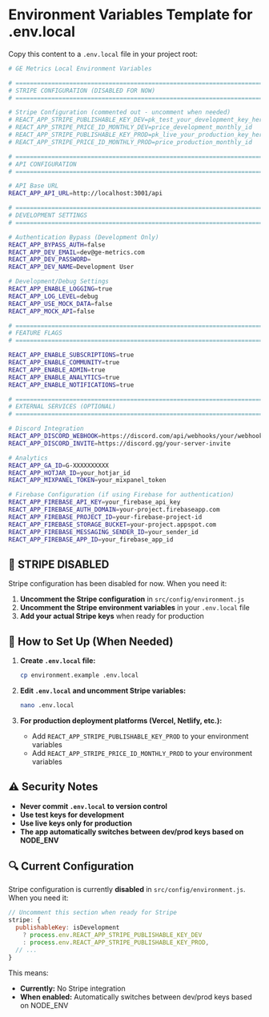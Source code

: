 # Environment Variables Template for .env.local

Copy this content to a `.env.local` file in your project root:

```bash
# GE Metrics Local Environment Variables

# =============================================================================
# STRIPE CONFIGURATION (DISABLED FOR NOW)
# =============================================================================

# Stripe Configuration (commented out - uncomment when needed)
# REACT_APP_STRIPE_PUBLISHABLE_KEY_DEV=pk_test_your_development_key_here
# REACT_APP_STRIPE_PRICE_ID_MONTHLY_DEV=price_development_monthly_id
# REACT_APP_STRIPE_PUBLISHABLE_KEY_PROD=pk_live_your_production_key_here
# REACT_APP_STRIPE_PRICE_ID_MONTHLY_PROD=price_production_monthly_id

# =============================================================================
# API CONFIGURATION
# =============================================================================

# API Base URL
REACT_APP_API_URL=http://localhost:3001/api

# =============================================================================
# DEVELOPMENT SETTINGS
# =============================================================================

# Authentication Bypass (Development Only)
REACT_APP_BYPASS_AUTH=false
REACT_APP_DEV_EMAIL=dev@ge-metrics.com
REACT_APP_DEV_PASSWORD=
REACT_APP_DEV_NAME=Development User

# Development/Debug Settings
REACT_APP_ENABLE_LOGGING=true
REACT_APP_LOG_LEVEL=debug
REACT_APP_USE_MOCK_DATA=false
REACT_APP_MOCK_API=false

# =============================================================================
# FEATURE FLAGS
# =============================================================================

REACT_APP_ENABLE_SUBSCRIPTIONS=true
REACT_APP_ENABLE_COMMUNITY=true
REACT_APP_ENABLE_ADMIN=true
REACT_APP_ENABLE_ANALYTICS=true
REACT_APP_ENABLE_NOTIFICATIONS=true

# =============================================================================
# EXTERNAL SERVICES (OPTIONAL)
# =============================================================================

# Discord Integration
REACT_APP_DISCORD_WEBHOOK=https://discord.com/api/webhooks/your/webhook/url
REACT_APP_DISCORD_INVITE=https://discord.gg/your-server-invite

# Analytics
REACT_APP_GA_ID=G-XXXXXXXXXX
REACT_APP_HOTJAR_ID=your_hotjar_id
REACT_APP_MIXPANEL_TOKEN=your_mixpanel_token

# Firebase Configuration (if using Firebase for authentication)
REACT_APP_FIREBASE_API_KEY=your_firebase_api_key
REACT_APP_FIREBASE_AUTH_DOMAIN=your-project.firebaseapp.com
REACT_APP_FIREBASE_PROJECT_ID=your-firebase-project-id
REACT_APP_FIREBASE_STORAGE_BUCKET=your-project.appspot.com
REACT_APP_FIREBASE_MESSAGING_SENDER_ID=your_sender_id
REACT_APP_FIREBASE_APP_ID=your_firebase_app_id
```

## 🚨 **STRIPE DISABLED**

Stripe configuration has been disabled for now. When you need it:

1. **Uncomment the Stripe configuration** in `src/config/environment.js`
2. **Uncomment the Stripe environment variables** in your `.env.local` file
3. **Add your actual Stripe keys** when ready for production

## 🔧 **How to Set Up (When Needed)**

1. **Create `.env.local` file:**
   ```bash
   cp environment.example .env.local
   ```

2. **Edit `.env.local` and uncomment Stripe variables:**
   ```bash
   nano .env.local
   ```

3. **For production deployment platforms (Vercel, Netlify, etc.):**
   - Add `REACT_APP_STRIPE_PUBLISHABLE_KEY_PROD` to your environment variables
   - Add `REACT_APP_STRIPE_PRICE_ID_MONTHLY_PROD` to your environment variables

## ⚠️ **Security Notes**

- **Never commit `.env.local` to version control**
- **Use test keys for development**
- **Use live keys only for production**
- **The app automatically switches between dev/prod keys based on NODE_ENV**

## 🔍 **Current Configuration**

Stripe configuration is currently **disabled** in `src/config/environment.js`. When you need it:

```javascript
// Uncomment this section when ready for Stripe
stripe: {
  publishableKey: isDevelopment
    ? process.env.REACT_APP_STRIPE_PUBLISHABLE_KEY_DEV
    : process.env.REACT_APP_STRIPE_PUBLISHABLE_KEY_PROD,
  // ...
}
```

This means:
- **Currently:** No Stripe integration
- **When enabled:** Automatically switches between dev/prod keys based on NODE_ENV 